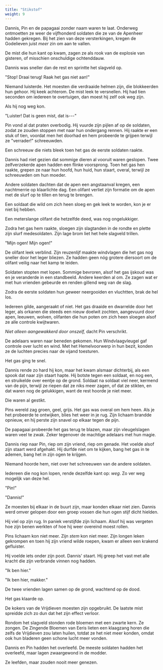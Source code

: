 ```yaml
---
title: "Stikstof"
weight: 9
---
```


Dannis, Pin en de papagaai zonder naam waren te laat. Onderweg ontmoetten ze weer de vijfhonderd soldaten die ze van de Apenheer hadden gekregen. Bij het zien van deze versterkingen, kregen de Godelieven juist _meer_ zin om aan te vallen.

De mist die hun kant op kwam, zagen ze als rook van de explosie van gisteren, of misschien onschuldige ochtenddauw.

Dannis was sneller dan de rest en sprintte het slagveld op. 

"Stop! Draai terug! Raak het gas niet aan!"

Niemand luisterde. Het moesten die verdraaide helmen zijn, die blokkeerden hun gehoor. Hij keek achterom. De mist leek te versnellen. Hij had tien seconden om iedereen te overtuigen, dan moest hij zelf ook weg zijn.

Als hij nog weg kon.

"Luister! Dat is geen mist, dat is---"

Pin vond al dat praten overbodig. Hij vuurde zijn pijlen af op de soldaten, zodat ze zouden stoppen met naar hun ondergang rennen. Hij raakte er een stuk of tien, voordat men het doorhad en hem probeerde te grijpen terwijl ze "verrader!" schreeuwden.

Een schreeuw die niets bleek toen het gas de eerste soldaten raakte.

Dannis had niet gezien dat sommige dieren al vooruit waren geslopen. Twee zelfverzekerde apen hadden een flinke voorsprong. Toen het gas hen raakte, grepen ze naar hun hoofd, hun huid, hun staart, overal, terwijl ze schreeuwden om hun moeder.

Andere soldaten dachten dat de apen een angstaanval kregen, een nachtmerrie op klaarlichte dag. Een olifant verliet zijn formatie om de apen met de slurf op te tillen en terug te brengen. 

Een soldaat die wild om zich heen sloeg en gek leek te worden, kon je er niet bij hebben.

Een meterslange olifant die hetzelfde deed, was nog ongelukkiger.

Zodra het gas hem raakte, sloegen zijn slagtanden in de rondte en plette zijn slurf medesoldaten. Zijn lage brom liet het hele slagveld trillen. 

"Mijn ogen! Mijn ogen!" 

De olifant leek verblind. Zijn reuzenlijf maakte windvlagen die het gas nog sneller door het leger bliezen. Ze hadden geen nóg grotere diersoort om de olifant veilig naar het kamp te leiden.

Soldaten stopten met lopen. Sommige bevroren, alsof het gas ijskoud was en je veranderde in een standbeeld. Andere keerden al om. Ze zagen wat er met hun vrienden gebeurde en renden gillend weg van de slag.

Zodra de eerste soldaten hun geweer neergooiden en vluchtten, brak de hel los.

Iedereen gilde, aangeraakt of niet. Het gas draaide en dwarrelde door het leger, als orkanen die steeds een nieuw doelwit zochten, aangevuurd door apen, leeuwen, wolven, olifanten die hun poten om zich heen sloegen alsof ze alle controle kwijtwaren.

_Niet alleen aangewakkerd door onszelf,_ dacht Pin verschrikt. 

De adelaars waren naar beneden gekomen. Hun Windvlaagvleugel gaf controle over lucht en wind. Met het Hemelvoorwerp in hun bezit, konden ze de luchten precies naar de vijand toesturen. 

Het gas ging te snel.

Dannis rende zo hard hij kon, maar het kwam alsmaar dichterbij, als een spook dat naar zijn staart hapte. Hij botste tegen een soldaat, en nog een, en struikelde over eentje op de grond. Soldaat na soldaat viel neer, kermend van de pijn, terwijl ze riepen dat ze niks meer zagen, of dat ze stikten, en dat waren nog de gelukkigen, want de rest hoorde je niet meer.

Die waren al gestikt.

Pins wereld zag groen, geel, grijs. Het gas was overal om hem heen. Als je het probeerde te ontwijken, blies het weer in je rug. Zijn lichaam brandde opnieuw, en hij perste zijn snavel op elkaar tegen de pijn.

De papagaai probeerde het gas terug te blazen, maar zijn vleugelslagen waren veel te zwak. Zeker tegenover de machtige adelaars met hun magie.

Dannis riep naar Pin, riep om zijn vriend, riep om genade. Het voelde alsof zijn staart werd afgehakt. Hij durfde niet om te kijken, bang het gas in te ademen, bang het in zijn ogen te krijgen. 

Niemand hoorde hem, niet over het schreeuwen van de andere soldaten.

Iedereen die nog kon lopen, rende dezelfde kant op: _weg_. Zo ver weg mogelijk van deze hel.

"Pin!"

"Dannis!"

Ze moesten bij elkaar in de buurt zijn, maar konden elkaar niet zien. Dannis werd omver gelopen door een groep vossen die hun ogen stijf dicht hielden. 

Hij viel op zijn rug. In paniek verstijfde zijn lichaam. Alsof hij was vergeten hoe zijn benen werkten of hoe hij weer overeind moest rollen.

Pins lichaam kon niet meer. Zijn _stem_ kon niet meer. Zijn longen leken gekrompen en toen hij zijn vriend wilde roepen, kwam er alleen een krakend gefluister.

Hij voelde iets onder zijn poot. Dannis' staart. Hij greep het vast met alle kracht die zijn verbrande vinnen nog hadden.

"Ik ben hier."

"Ik ben hier, makker."

De twee vrienden lagen samen op de grond, wachtend op de dood.

Het gas klaarde op. 

De kokers van de Vrijdieven moesten zijn opgebruikt. De laatste mist spreidde zich zo dun dat het zijn effect verloor.

Rondom het slagveld stonden rode bloemen met een zwarte kern. Ze zongen. De Zingende Bloemen van Eeris lieten een klaagzang horen die zelfs de Vrijdieven zou laten huilen, totdat ze het niet meer konden, omdat ook hun bladeren geen schone lucht meer vonden.

Dannis en Pin hadden het overleefd. De meeste soldaten hadden het overleefd, maar lagen zwaargewond in de modder.

Ze leefden, maar zouden nooit meer genezen.